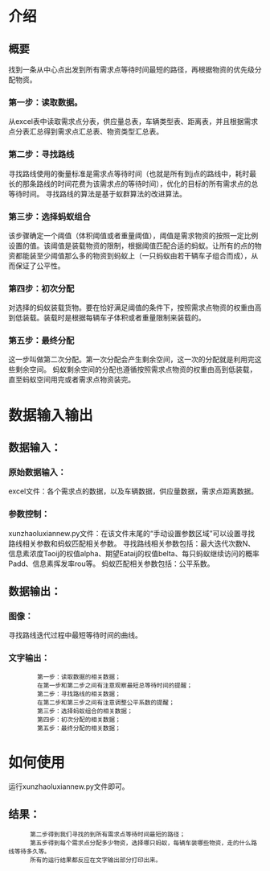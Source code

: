 # 介绍
## 概要
找到一条从中心点出发到所有需求点等待时间最短的路径，再根据物资的优先级分配物资。
### 第一步：读取数据。
  从excel表中读取需求点分表，供应量总表，车辆类型表、距离表，并且根据需求点分表汇总得到需求点汇总表、物资类型汇总表。
### 第二步：寻找路线
  寻找路线使用的衡量标准是需求点等待时间（也就是所有到j点的路线中，耗时最长的那条路线的时间花费为该需求点的等待时间），优化的目标的所有需求点的总等待时间。
  寻找路线的算法是基于蚁群算法的改进算法。
### 第三步：选择蚂蚁组合
  该步骤确定一个阈值（体积阈值或者重量阈值），阈值是需求物资的按照一定比例设置的值。该阈值是装载物资的限制，根据阈值匹配合适的蚂蚁。让所有的点的物资都能装至少阈值那么多的物资到蚂蚁上（一只蚂蚁由若干辆车子组合而成），从而保证了公平性。
### 第四步：初次分配
  对选择的蚂蚁装载货物。要在恰好满足阈值的条件下，按照需求点物资的权重由高到低装载。装载时是根据每辆车子体积或者重量限制来装载的。
### 第五步：最终分配
  这一步叫做第二次分配。第一次分配会产生剩余空间，这一次的分配就是利用完这些剩余空间。
  蚂蚁剩余空间的分配也遵循按照需求点物资的权重由高到低装载，直至蚂蚁空间用完或者需求点物资装完。
 
# 数据输入输出
## 数据输入：
  ### 原始数据输入：
  excel文件：各个需求点的数据，以及车辆数据，供应量数据，需求点距离数据。
  ### 参数控制：
  xunzhaoluxiannew.py文件：在该文件末尾的“手动设置参数区域”可以设置寻找路线相关参数和蚂蚁匹配相关参数。
  寻找路线相关参数包括：最大迭代次数N、信息素浓度Taoij的权值alpha、期望Eataij的权值belta、每只蚂蚁继续访问的概率Padd、信息素挥发率rou等。
  蚂蚁匹配相关参数包括：公平系数。
## 数据输出：
  ### 图像：
  寻找路线迭代过程中最短等待时间的曲线。
  ### 文字输出：
            第一步：读取数据的相关数据；
            在第一步和第二步之间有注意观察最短总等待时间的提醒；
            第二步：寻找路线的相关数据；
            在第二步和第三步之间有注意调整公平系数的提醒；
            第三步：选择蚂蚁组合的相关数据；
            第四步：初次分配的相关数据；
            第五步：最终分配的相关数据；            
#  如何使用
  运行xunzhaoluxiannew.py文件即可。
  ## 结果：
          第二步得到我们寻找的到所有需求点等待时间最短的路径；
          第五步得到每个需求点分配多少物资，选择哪只蚂蚁，每辆车装哪些物资，走的什么路线等待多久等。
          所有的运行结果都反应在文字输出部分打印出来。
            
            
  
  

